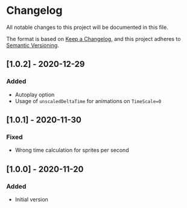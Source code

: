# Changelog
All notable changes to this project will be documented in this file.

The format is based on [Keep a Changelog](https://keepachangelog.com/en/1.0.0/),
and this project adheres to [Semantic Versioning](https://semver.org/spec/v2.0.0.html).

## [1.0.2] - 2020-12-29

### Added
* Autoplay option
* Usage of `unscaledDeltaTime` for animations on `TimeScale=0`

## [1.0.1] - 2020-11-30

### Fixed
* Wrong time calculation for sprites per second

## [1.0.0] - 2020-11-20

### Added
* Initial version
